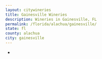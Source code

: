 ```yaml
---
layout: citywineries
title: Gainesville Wineries
description: Wineries in Gainesville, FL
permalink: /florida/alachua/gainesville/
state: fl
county: alachua
city: gainesville
---
```

-
